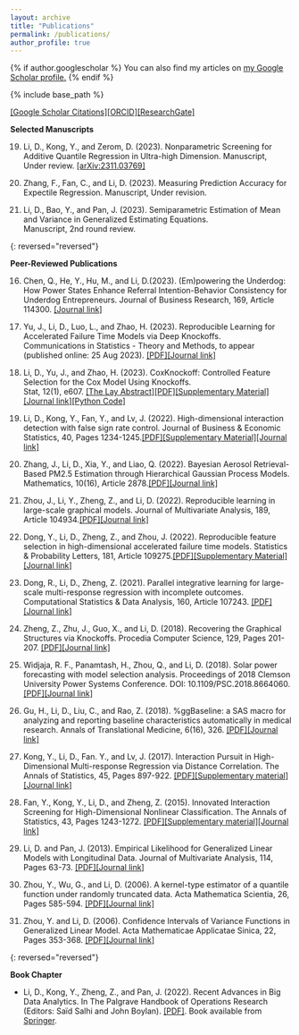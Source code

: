 ```yaml
---
layout: archive
title: "Publications"
permalink: /publications/
author_profile: true
---
```


{% if author.googlescholar %}
  You can also find my articles on <u><a href="{{https://scholar.google.com/citations?user=omriiSYAAAAJ&hl=en}}">my Google Scholar profile</a>.</u>
{% endif %}

{% include base_path %}



[\[Google Scholar Citations\]](https://scholar.google.com/citations?user=omriiSYAAAAJ&hl=en)[\[ORCID\]](https://orcid.org/0000-0003-0877-6981)[\[ResearchGate\]](https://www.researchgate.net/profile/Daoji-Li)

**Selected Manuscripts**  

 19. Li, D., Kong, Y., and Zerom, D. (2023). Nonparametric Screening for Additive Quantile Regression in Ultra-high Dimension.
     Manuscript, Under review. [\[arXiv:2311.03769\]](https://arxiv.org/abs/2311.03769)

 18. Zhang, F., Fan, C., and Li, D. (2023). Measuring Prediction Accuracy for Expectile Regression. 
     Manuscript, Under revision. 

 17. Li, D., Bao, Y., and Pan, J. (2023). Semiparametric Estimation of Mean and Variance in Generalized Estimating Equations.	
     Manuscript, 2nd round review.

 {: reversed="reversed"}

**Peer-Reviewed Publications** 

 16. Chen, Q., He, Y., Hu, M., and Li, D.(2023). (Em)powering the Underdog:  How Power States Enhance Referral Intention-Behavior
     Consistency for Underdog Entrepreneurs. Journal of Business Research, 169, Article 114300. [\[Journal link\]](https://www.sciencedirect.com/science/article/abs/pii/S0148296323006598)

 15. Yu, J., Li, D., Luo, L., and Zhao, H. (2023). Reproducible Learning for Accelerated Failure Time Models via Deep Knockoffs.	
     Communications in Statistics - Theory and Methods, to appear (published online: 25 Aug 2023). [\[PDF\]](https://www.dropbox.com/scl/fi/nl4vg1v8cns94vuswvbsq/AFT_DeepKnockoffs.pdf?rlkey=3iuwowjlpkjxgj10j54qp00e7&dl=0)[\[Journal link\]](https://www.tandfonline.com/doi/full/10.1080/03610926.2023.2247508)

 14. Li, D., Yu, J., and Zhao, H. (2023). CoxKnockoff: Controlled Feature Selection for the Cox Model Using Knockoffs.	
     Stat, 12(1), e607. [\[The Lay Abstract\]](https://www.statisticsviews.com/article/lay-abstract-for-stat-article-coxknockoff-controlled-feature-selection-for-the-cox-model-using-knockoffs/)[\[PDF\]](https://www.dropbox.com/s/3ndg6684lpd20q9/CoxKnockoff_final.pdf?dl=0)[\[Supplementary Material\]](https://www.dropbox.com/s/dhm38sht6rdq9nj/2023_STA4_LYZ_supp.pdf?dl=0)[\[Journal link\]](https://onlinelibrary.wiley.com/doi/10.1002/sta4.607)[\[Python Code\]](https://www.dropbox.com/scl/fi/p3l75qvytychdkefb3utg/Codes_CoxKnockoff.zip?rlkey=qifwxuzxvmkb9rh88g56n87zc&dl=0)

 13. Li, D., Kong, Y., Fan, Y., and Lv, J. (2022). High-dimensional interaction detection with false sign rate control. 
     Journal of Business & Economic Statistics, 40, Pages 1234-1245.[\[PDF\]](https://www.dropbox.com/scl/fi/a7h5lpsharxs9wm3puxf8/2022-JBES-LKFL.pdf?rlkey=9xzho2axj5544y3ut1z0r6luy&dl=0)[\[Supplementary Material\]](https://www.dropbox.com/scl/fi/1no57654d6q0k3lf6s2po/2022-JBES-LKFL-Supp.pdf?rlkey=mfbqtv3kw34f9pjf7fi7eevjm&dl=0)[\[Journal link\]](https://www.tandfonline.com/eprint/ESJB4TYQWU4EXFGXC4GB/full?target=10.1080/07350015.2021.1917419)

 12. Zhang, J., Li, D., Xia, Y., and Liao, Q. (2022). Bayesian Aerosol Retrieval-Based PM2.5 Estimation through Hierarchical Gaussian
     Process Models. Mathematics, 10(16), Article 2878.[\[PDF\]](https://www.dropbox.com/scl/fi/ktrlkz75ykhpqqw2xmo59/2022-mathematics-ZLXL-Published.pdf?rlkey=rqlp0du6dsznxm7zylxdfoiim&dl=0)[\[Journal link\]](https://www.mdpi.com/2227-7390/10/16/2878)

 11. Zhou, J., Li, Y., Zheng, Z., and Li, D. (2022).  Reproducible learning in large-scale graphical models.
     Journal of Multivariate Analysis, 189, Article 104934.[\[PDF\]](https://www.dropbox.com/s/caz7qmmzlk4yzr2/2022-JMVA-ZLZL-Published.pdf?dl=0)[\[Journal link\]](https://www.sciencedirect.com/science/article/abs/pii/S0047259X21002001) 

 10. Dong, Y., Li, D., Zheng, Z., and Zhou, J. (2022). Reproducible feature selection in high-dimensional accelerated failure time models.
     Statistics & Probability Letters, 181, Article 109275.[\[PDF\]](https://www.dropbox.com/s/6d3p8zdwuu723dr/2022-SPL-DLZZ-published.pdf?dl=0)[\[Supplementary Material\]](https://www.dropbox.com/s/7c8dgne2h6774zm/2022-SPL-DLZZ-supp.pdf?dl=0)[\[Journal link\]](https://www.sciencedirect.com/science/article/abs/pii/S0167715221002376) 

  9. Dong, R., Li, D., Zheng, Z. (2021). Parallel integrative learning for large-scale multi-response regression with incomplete outcomes.
     Computational Statistics & Data Analysis, 160, Article 107243. [\[PDF\]](https://www.dropbox.com/s/2h5dnlmcrznym4h/2021-CSDA-PEER-published.pdf?dl=0)[\[Journal link\]](https://www.dropbox.com/s/2h5dnlmcrznym4h/2021-CSDA-PEER-published.pdf?dl=0)

  8. Zheng, Z., Zhu, J., Guo, X., and Li, D. (2018). Recovering the Graphical Structures via Knockoffs. 
     Procedia Computer Science, 129, Pages 201-207. [\[PDF\]](https://www.dropbox.com/scl/fi/86b5by6i854z88an6tylp/2018-PCS-ZZGL.pdf?rlkey=bgkadujv4hg6iqc3s5svivfcl&dl=0)[\[Journal link\]](https://www.sciencedirect.com/science/article/pii/S1877050918302606)

  7. Widjaja, R. F., Panamtash, H., Zhou, Q., and Li, D. (2018). Solar power forecasting with model selection analysis. 
     Proceedings of 2018 Clemson University Power Systems Conference. DOI: 10.1109/PSC.2018.8664060. [\[PDF\]](https://www.dropbox.com/scl/fi/ab1ljenzuv40t6hum6ln8/2018-PSC-WPZL.pdf?rlkey=xukya077dobhwjpwz5fgjq41g&dl=0)[\[Journal link\]](https://ieeexplore.ieee.org/document/8664060)

  6. Gu, H., Li, D., Liu, C., and Rao, Z. (2018). %ggBaseline: a SAS macro for analyzing and reporting baseline characteristics
     automatically in medical research.  Annals of Translational Medicine, 6(16), 326. [\[PDF\]](https://www.dropbox.com/s/0pusturdl8uv55u/2018-ATM-GLLR.pdf?dl=0)[\[Journal link\]](https://www.dropbox.com/s/0pusturdl8uv55u/2018-ATM-GLLR.pdf?dl=0)

  5. Kong, Y., Li, D., Fan. Y., and Lv, J. (2017). Interaction Pursuit in High-Dimensional Multi-response Regression via Distance
     Correlation. The Annals of Statistics, 45, Pages 897-922. [\[PDF\]](https://www.dropbox.com/scl/fi/abr8qwu8kuym1j72npk33/2017-AOS-KLFL.pdf?rlkey=l9rztx3vnyhgiusoljbew8rz8&dl=0)[\[Supplementary material\]](https://www.dropbox.com/scl/fi/vdc05b71jxqm4kkls999i/2017-AOS-KLFL_Supp.pdf?rlkey=xqfnpsu6laxwzv90jwrkztiu8&dl=0)[\[Journal link\]](https://projecteuclid.org/journals/annals-of-statistics/volume-45/issue-2/Interaction-pursuit-in-high-dimensional-multi-response-regression-via-distance/10.1214/16-AOS1474.full)

  4. Fan, Y., Kong, Y., Li, D., and Zheng, Z. (2015). Innovated Interaction Screening for High-Dimensional Nonlinear Classification. 
     The Annals of Statistics, 43, Pages 1243-1272. [\[PDF\]](https://www.dropbox.com/scl/fi/vcsxdmfi93h6hsul33hlj/2015-AOS-FKLZ.pdf?rlkey=8xx1tsy4c9a2bucj60p7mvul1&dl=0)[\[Supplementary material\]](https://www.dropbox.com/scl/fi/kv9o49q18g1jn8vpgqa6b/2015-AOS-FKLZ_Supp.pdf?rlkey=g6u3sg4vmwfz0tjkvl4jqucaq&dl=0)[\[Journal link\]](https://projecteuclid.org/journals/annals-of-statistics/volume-43/issue-3/Innovated-interaction-screening-for-high-dimensional-nonlinear-classification/10.1214/14-AOS1308.full)

  3. Li, D. and Pan, J. (2013). Empirical Likelihood for Generalized Linear Models with Longitudinal Data. 
     Journal of Multivariate Analysis, 114, Pages 63-73. [\[PDF\]](https://www.dropbox.com/scl/fi/soyjjt4jn778wr3kjpykb/2013-JMVA-LP.pdf?rlkey=1ktjvolqlxmm1tp99z9f5ip3f&dl=0)[\[Journal link\]](https://www.sciencedirect.com/science/article/pii/S0047259X12001820)
     
  2. Zhou, Y., Wu, G., and Li, D. (2006). A kernel-type estimator of a quantile function under randomly truncated data. 
     Acta Mathematica Scientia, 26, Pages 585-594. [\[PDF\]](https://www.dropbox.com/scl/fi/2b0hbj4wp9xgperli8tus/2006-AMS-ZWL.pdf?rlkey=a1ccvabecqsl1olkh33jms86p&dl=0)[\[Journal link\]](https://www.sciencedirect.com/science/article/abs/pii/S0252960206600842)

  1. Zhou, Y. and Li, D. (2006). Confidence Intervals of Variance Functions in Generalized Linear Model. 
     Acta Mathematicae Applicatae Sinica, 22, Pages 353-368. [\[PDF\]](https://www.dropbox.com/scl/fi/8bgg6xssjr7tspoi6c46y/2006-AMAS-ZL.pdf?rlkey=0pikc3jc1q4otya7zqll6g33h&dl=0)[\[Journal link\]](https://link.springer.com/article/10.1007/s10255-006-0311-x)
   
{: reversed="reversed"}

**Book Chapter** 
  - Li, D., Kong, Y., Zheng, Z., and Pan, J. (2022). Recent Advances in Big Data Analytics.
    In The Palgrave Handbook of Operations Research (Editors: Saïd Salhi and John Boylan). [\[PDF\]](https://www.dropbox.com/scl/fi/ttq10uyez63wz4fqzp94y/2022-BookChapter_LKZP.pdf?rlkey=77p0xu5lzbwejj0gm3d9l5oy0&dl=0). Book available from [Springer](https://link.springer.com/book/10.1007/978-3-030-96935-6). 

<br>
<br>
